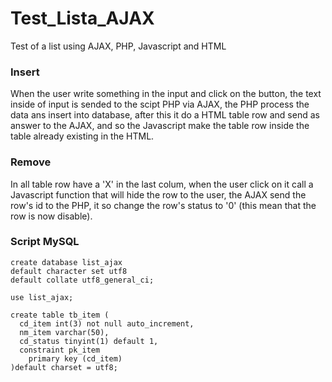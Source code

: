 # Test_Lista_AJAX
Test of a list using AJAX, PHP, Javascript and HTML

### Insert ###
When the user write something in the input and click on the button, the text inside of input is sended to the scipt PHP via AJAX, the PHP process the data ans insert into database, after this it do a HTML table row and send as answer to the AJAX, and so the Javascript make the table row inside the table already existing in the HTML.

### Remove ###
In all table row have a 'X' in the last colum, when the user click on it call a Javascript function that will hide the row to the user, the AJAX send the row's id to the PHP, it so change the row's status to '0' (this mean that the row is now disable).


### Script MySQL ###
```mysql
create database list_ajax
default character set utf8
default collate utf8_general_ci;

use list_ajax;

create table tb_item (
  cd_item int(3) not null auto_increment,
  nm_item varchar(50),
  cd_status tinyint(1) default 1,
  constraint pk_item
  	primary key (cd_item)
)default charset = utf8;
```
